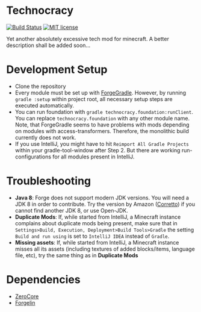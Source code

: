 # Technocracy
[![Build Status](https://jenkins.flaflo.xyz/view/Technocracy/job/Technocracy/badge/icon)](https://jenkins.flaflo.xyz/view/Technocracy/job/Technocracy/)
[![MIT license](https://img.shields.io/badge/License-MIT-blue.svg)](https://lbesson.mit-license.org/)

Yet another absolutely excessive tech mod for minecraft.
A better description shall be added soon...


# Development Setup
- Clone the repository
- Every module must be set up with [ForgeGradle](https://github.com/MinecraftForge/ForgeGradle).
However, by running `gradle :setup` within project root, all necessary setup steps are executed automatically.
- You can run foundation with `gradle technocracy.foundation:runClient`.
You can replace `technocracy.foundation` with any other module name.
Note, that ForgeGradle seems to have problems with mods depending on modules with access-transformers.
Therefore, the monolithic build currently does not work.
- If you use IntelliJ, you might have to hit `Reimport All Gradle Projects` within your gradle-tool-window after Step 2.
But there are working run-configurations for all modules present in IntelliJ.

# Troubleshooting
- **Java 8**:
Forge does not support modern JDK versions.
You will need a JDK 8 in order to contribute. 
Try the version by Amazon ([Corretto](https://docs.aws.amazon.com/corretto/latest/corretto-8-ug/downloads-list.html)) 
 if you cannot find another JDK 8, or use Open-JDK.
- **Duplicate Mods**:
If, while started from IntelliJ, a Minecraft instance complains about duplicate mods being present,
make sure that in `Settings>Build, Execution, Deployment>Build Tools>Gradle` the setting `Build and run using` is set
 to `IntelliJ IDEA` instead of `Gradle`.
- **Missing assets**:
If, while started from IntelliJ, a Minecraft instance misses all its assets (including textures of added blocks/items, language file, etc), try the same thing as in **Duplicate Mods**

# Dependencies
- [ZeroCore](https://www.curseforge.com/minecraft/mc-mods/zerocore)
- [Forgelin](https://www.curseforge.com/minecraft/mc-mods/forgelin)